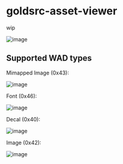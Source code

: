 # goldsrc-asset-viewer

wip

![image](https://user-images.githubusercontent.com/7089228/59091235-c6fd4c80-88c3-11e9-8b5c-c63bbf041f14.png)

## Supported WAD types

Mimapped Image (0x43):

![image](https://user-images.githubusercontent.com/7089228/59091408-1b083100-88c4-11e9-9d81-b420c1455746.png)

Font (0x46): 

![image](https://user-images.githubusercontent.com/7089228/59091019-3cb4e880-88c3-11e9-8f72-18483e0a2f65.png)

Decal (0x40):

![image](https://user-images.githubusercontent.com/7089228/59091075-5d7d3e00-88c3-11e9-8c49-fae4c2590e42.png)

Image (0x42):

![image](https://user-images.githubusercontent.com/7089228/59091156-91f0fa00-88c3-11e9-8355-7be90dd5091a.png)
